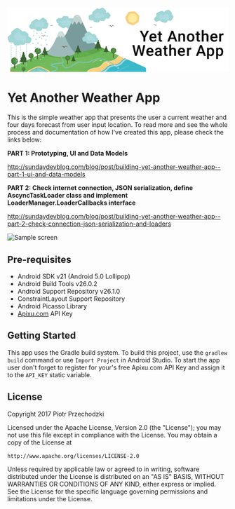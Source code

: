 ![Yet Another Weather App](https://github.com/Pio-Trek/YetAnotherWeatherApp/blob/master/art/banner.png)

# Yet Another Weather App

This is the simple weather app that presents the user a current weather and four days forecast from user input location.
To read more and see the whole process and documentation of how I've created this app, please check the links below:

**PART 1: Prototyping, UI and Data Models**

http://sundaydevblog.com/blog/post/building-yet-another-weather-app--part-1-ui-and-data-models

**PART 2: Check internet connection, JSON serialization, define AscyncTaskLoader class and implement LoaderManager.LoaderCallbacks<D> interface**

http://sundaydevblog.com/blog/post/building-yet-another-weather-app--part-2-check-connection-json-serialization-and-loaders

![Sample screen](https://github.com/Pio-Trek/YetAnotherWeatherApp/art/blob/master/art/app01.png)

## Pre-requisites

- Android SDK v21 (Android 5.0 Lollipop)
- Android Build Tools v26.0.2
- Android Support Repository v26.1.0
- ConstraintLayout Support Repository
- Android Picasso Library
- [Apixu.com](https://www.apixu.com/signup.aspx) API Key

## Getting Started

This app uses the Gradle build system. To build this project, use the `gradlew build` command or use `Import Project` in Android Studio.
To start the app user don't forget to register for your's free Apixu.com API Key and assign it to the `API_KEY` static variable.

## License

Copyright 2017 Piotr Przechodzki

Licensed under the Apache License, Version 2.0 (the "License");
you may not use this file except in compliance with the License.
You may obtain a copy of the License at

    http://www.apache.org/licenses/LICENSE-2.0

Unless required by applicable law or agreed to in writing, software
distributed under the License is distributed on an "AS IS" BASIS,
WITHOUT WARRANTIES OR CONDITIONS OF ANY KIND, either express or implied.
See the License for the specific language governing permissions and
limitations under the License.
